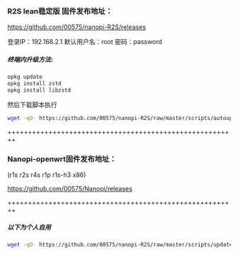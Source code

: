 ### R2S lean稳定版 固件发布地址：
https://github.com/00575/nanopi-R2S/releases

登录IP：192.168.2.1  默认用户名：root  密码：password

##### 终端内升级方法:  
```bash
opkg update
opkg install zstd
opkg install libzstd
```
然后下载脚本执行
```bash
wget -qO- https://github.com/00575/nanopi-R2S/raw/master/scripts/autoupdate.sh | sh
```

++++++++++++++++++++++++++++++++++++++++++++++++++++++++


### Nanopi-openwrt固件发布地址： 
(r1s r2s r4s r1p r1s-h3 x86)

https://github.com/00575/Nanopi/releases



++++++++++++++++++++++++++++++++++++++++++++++++++++++++


##### 以下为个人自用

```bash
wget -qO- https://github.com/00575/nanopi-R2S/raw/master/scripts/update.sh | sh
```

